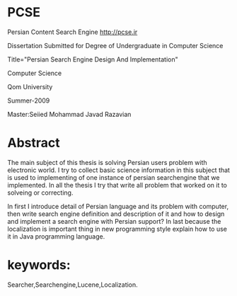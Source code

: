 # PCSE
Persian Content Search Engine http://pcse.ir

Dissertation Submitted for Degree of Undergraduate in Computer Science

Title="Persian Search Engine Design And Implementation"

Computer Science

Qom University

Summer-2009

Master:Seiied Mohammad Javad Razavian





# Abstract
The main subject of this thesis is solving Persian users problem with electronic world. I try to collect basic science information in this subject that is used to implementing of one instance of persian searchengine that we implemented. In all the thesis I try that write all problem that worked on it to solveing or correcting.

In first I introduce detail of Persian language and its problem with computer, then write search engine definition and description of it and how to design and implement a search engine with Persian support? In last because the localization is important thing in new programming style explain how to use it in Java programming language.

# keywords:
Searcher,Searchengine,Lucene,Localization.
